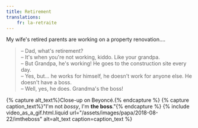 ```yaml
---
title: Retirement
translations:
    fr: la-retraite
---
```


My wife's retired parents are working on a property renovation....

<!-- more -->

> – Dad, what's retirement?  
> – It's when you're not working, kiddo. Like your grandpa.  
> – But Grandpa, he's working! He goes to the construction site every day.  
> – Yes, but… he works for himself, he doesn't work for anyone else. He doesn't have a boss.  
> – Well, yes, he does. Grandma's the boss!

{% capture alt_text%}Close-up on Beyoncé.{% endcapture %} {% capture caption_text%}"I'm not _bossy_, I'm **the boss**."{% endcapture %} {% include video_as_a_gif.html.liquid
url="/assets/images/papa/2018-08-22/imtheboss"
alt=alt_text
caption=caption_text
%}
